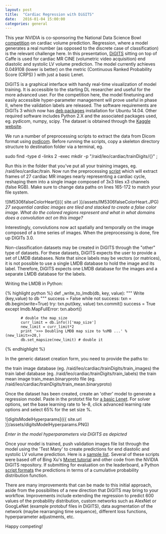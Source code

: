 ```yaml
---
layout: post
title:  "Cardiac Regression with DiGITS"
date:   2016-01-04 15:00:00
categories: general
---
```


This year NVIDIA is co-sponsoring the National Data Science Bowl [competition][kaggleLink] on cardiac volume prediction.  Regression, where a model generates a real number (as opposed to the discrete case of classification) is the relevant challenge here.  In this presentation, [DiGITS][digits] sitting on top of Caffe is used for cardiac MR CINE (volumetric video acquisition) end diastolic and systolic LV volume prediction.  The model currently achieves 0.049108 (lower is better) on the metric (Continuous Ranked Probability Score (CRPS) ) with just a basic Lenet.

DiGITS is a graphical interface with handy real-time visualization of model training.  It is accessible to the starting DL researcher and useful for the more advanced user.  For the competition here, the model finetuning and easily accessible hyper-parameter management will prove useful in phase II, where the validation labels are released.  The software requirements are DiGITs 3 which now has [deb packages][deb] installation for Ubuntu 14.04.  Other required software includes Python 2.X and the associated packages used, eg. pydicom, numpy, scipy.  The dataset is obtained through the [Kaggle website][kagCardiac].

We run a number of preprocessing scripts to extract the data from Dicom format using [pydicom][pydicom].  Before running the scripts, copy a skeleton directory structure to destination folder via a terminal, eg. 

sudo find -type d -links 2 -exec mkdir -p "/raid/leo/cardiac/trainDigits/{}" \;

Run this in the folder that you've put all your training images, eg. /raid/leo/cardiac/train.  Now run the preprocessing [script][preproc] which will extract frames of 27 cardiac MR images nearly representing a cardiac cycle, reshaping them into a single image composed of 3x3 tiles x3 channels (false RGB).  Make sure to change data paths on lines 165-172 to match your file system.

![IM5306falseColorHeart]({{ site.url }}/assets/IM5306falseColorHeart.JPG)
*27 sequential cardiac images are tiled and stacked to create a false color image.  What do the colored regions represent and what in what domains does a convolution act on this image?*

Interestingly, convolutions now act spatially and temporally on the image composed of a time series of images.  When the preprocessing is done, fire up DIGITs 3.0.

Non-classification datasets may be created in DiGITS through the "other" type of datasets. For these datasets, DiGITS expects the user to provide a set of LMDB databases. Note that since labels may be vectors (or matrices), it is not possible to use a single LMDB database to hold the image and its label. Therefore, DiGITS expects one LMDB database for the images and a separate LMDB database for the labels.
 
Writing the LMDB in Python:

{% highlight python %}
def _write_to_lmdb(db, key, value):
   """
   Write (key,value) to db
   """
   success = False
   while not success:
       txn = db.begin(write=True)
       try:
           txn.put(key, value)
           txn.commit()
           success = True
       except lmdb.MapFullError:
           txn.abort()

           # double the map_size
           curr_limit = db.info()['map_size']
           new_limit = curr_limit*2
           print '>>> Doubling LMDB map size to %sMB ...' % (new_limit>>20,)
           db.set_mapsize(new_limit) # double it
{% endhighlight %}

In the generic dataset creation form, you need to provide the paths to:

the train image database (eg. /raid/leo/cardiac/trainDigits/train_images)
the train label database (eg. /raid/leo/cardiac/trainDigits/train_labels)
the train mean image train_mean.binaryproto file (eg. /raid/leo/cardiac/trainDigits/train_mean.binaryproto)

Once the dataset has been created, create an 'other' model to generate a regression model. Paste in the prototxt file for [a basic Lenet][Lenet].  For solver options, set the base learning rate to 1e-8, click advanced learning rate options and select 65% for the set size %. 

![digitsModelHyperparams]({{ site.url }}/assets/digitsModelHyperparams.PNG)

*Enter in the model hyperparameters via DiGITS as depicted*

Once your model is trained, push validation images file list through the model using the 'Test Many' to create predictions for end diastolic and systolic LV volume prediction. Here is a [sample list][valList].  Several of these scripts were based off of Bing Xu's [Mxnet tutorial][mxnet] and other code from the NVIDIA DiGITS repository.  If submitting for evaluation on the leaderboard, a Python [script formats][submit] the predictions in terms of a cumulative probability distribution function. 

There are many improvements that can be made to this initial approach, aside from the possibilites of a new direction that DiGITS may bring to your workflow.  Improvements include extending the regression to predict 600 values of the probability distribution, custom networks such as AlexNet or GoogLeNet (example protobuf files in DiGITS), data augmentation of the network (maybe rearranging time sequence), different loss functions, hyperparameter adjustments, etc.

Happy competing!

[kaggleLink]: https://www.kaggle.com/c/second-annual-data-science-bowl
[mxnet]: https://www.kaggle.com/c/second-annual-data-science-bowl/forums/t/18079/end-to-end-deep-learning-tutorial-0-0392
[submit]: https://drive.google.com/a/nvidia.com/file/d/0B4INBpiK_--SNXdDYmltdVd2cGc/view
[valList]: https://drive.google.com/a/nvidia.com/file/d/0B4INBpiK_--SNldFajNlWXlrb1U/view
[Lenet]: https://drive.google.com/a/nvidia.com/file/d/0B4INBpiK_--SbnNqSFM4TlZBdDg/view
[preproc]: https://drive.google.com/file/d/0B4INBpiK_--Sbmh4TW1wcFYzUVU/view?usp=sharing
[pydicom]: http://www.pydicom.org/
[kagCardiac]: https://www.kaggle.com/c/second-annual-data-science-bowl/data
[deb]:	  https://github.com/NVIDIA/DIGITS/blob/master/docs/UbuntuInstall.md
[digits]: http://github.com/nvidia/digits